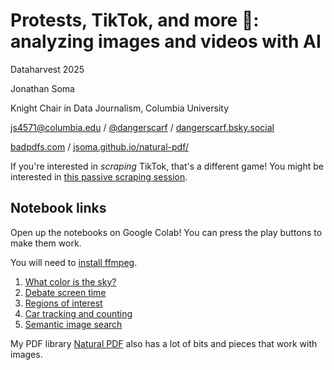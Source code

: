 # Protests, TikTok, and more 🎥: analyzing images and videos with AI

Dataharvest 2025

Jonathan Soma

Knight Chair in Data Journalism, Columbia University

[js4571@columbia.edu](mailto:js4571@columbia.edu) / [@dangerscarf](https://twitter.com/dangerscarf) / [dangerscarf.bsky.social](https://bsky.app/profile/dangerscarf.bsky.social)

[badpdfs.com](https://badpdfs.com/) / [jsoma.github.io/natural-pdf/](https://jsoma.github.io/natural-pdf/)

If you're interested in *scraping* TikTok, that's a different game! You might be interested in [this passive scraping session](https://github.com/jsoma/nicar25-passive-scraping).

## Notebook links

Open up the notebooks on Google Colab! You can press the play buttons to make them work.

You will need to [install ffmpeg](https://chatgpt.com/share/6831bc33-4904-800d-b6c0-2800a7f875ab).

1. [What color is the sky?](https://colab.research.google.com/github/jsoma/dataharvest25-ai-images-video/blob/main/01-What%20color%20is%20the%20sky.ipynb)
2. [Debate screen time](https://colab.research.google.com/github/jsoma/dataharvest25-ai-images-video/blob/main/02-Debate%20screen%20time.ipynb)
3. [Regions of interest](https://colab.research.google.com/github/jsoma/dataharvest25-ai-images-video/blob/main/03-Regions%20of%20interest.ipynb)
4. [Car tracking and counting](https://colab.research.google.com/github/jsoma/dataharvest25-ai-images-video/blob/main/04-Car%20Tracking%20and%20Counting.ipynb)
5. [Semantic image search](https://colab.research.google.com/github/jsoma/dataharvest25-ai-images-video/blob/main/05-Semantic%20search.ipynb)

My PDF library [Natural PDF](https://jsoma.github.io/natural-pdf/) also has a lot of bits and pieces that work with images.